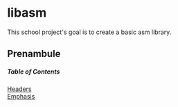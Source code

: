 # libasm
This school project's goal is to create a basic asm library. 

## Prenambule
##### Table of Contents  
[Headers](#headers)  
[Emphasis](#emphasis) 
